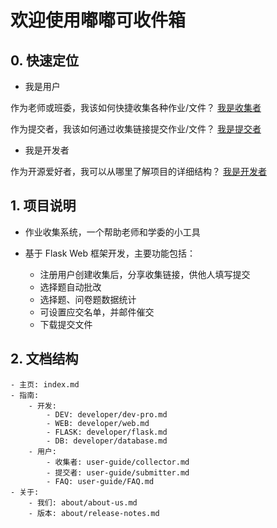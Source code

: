 # 欢迎使用嘟嘟可收件箱

## 0. 快速定位

- 我是用户

作为老师或班委，我该如何快捷收集各种作业/文件？ [我是收集者](./user-guide/collector.md)

作为提交者，我该如何通过收集链接提交作业/文件？ [我是提交者](./user-guide/submitter.md)

- 我是开发者

作为开源爱好者，我可以从哪里了解项目的详细结构？ [我是开发者](./developer/dev-pro.md)

## 1. 项目说明

- 作业收集系统，一个帮助老师和学委的小工具

- 基于 Flask Web 框架开发，主要功能包括：

  - 注册用户创建收集后，分享收集链接，供他人填写提交
  - 选择题自动批改
  - 选择题、问卷题数据统计
  - 可设置应交名单，并邮件催交
  - 下载提交文件

## 2. 文档结构

    - 主页: index.md
    - 指南:
        - 开发:
            - DEV: developer/dev-pro.md
            - WEB: developer/web.md
            - FLASK: developer/flask.md
            - DB: developer/database.md
        - 用户:
            - 收集者: user-guide/collector.md
            - 提交者: user-guide/submitter.md
            - FAQ: user-guide/FAQ.md
    - 关于:
        - 我们: about/about-us.md
        - 版本: about/release-notes.md
